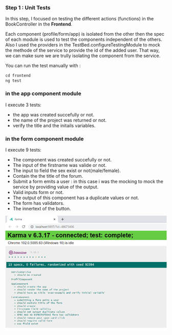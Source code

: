 ### Step 1 : Unit Tests



In this step, I focused on testing the different actions (functions) in the BookController in the **Frontend**.

Each component (profile/form/app) is isolated from the other then the spec of each module is used to test the components independent of the others.
Also I used the providers in the TestBed.configureTestingModule to mock the methode of the service to provide the id of the added user. That way, we can make sure we are trully isolating the component from the service.

You can run the test manually with :
```
cd frontend
ng test

```
### in the app component module 
I execute 3 tests:
* the app was created succefully or not.
* the name of the project was returned or not.
* verify the title and the initails variables.

### in the form component module 
I execute 9 tests:
* The component was created succefully or not.
* The input of the firstname was valide or not.
* The input to field the sex exist or not(male/female).
* Contain the the title of the forum.
* Submit a form emits a user : in this case i was the mocking to mock the service by providing value of the output.
* Valid inputs form or not.
* The output of this component has a duplicate values or not.
* The form has validators.
* The innertext of the button.


![execution](https://github.com/maissa-gallah/Software-Testing-Project/blob/main/test%20unitaire.PNG)







